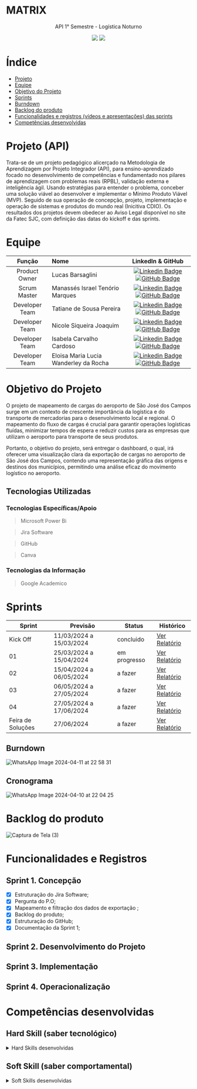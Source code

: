 #     MATRIX
<p align="center"> 
API 1° Semestre - Logística Noturno
</p> 
  
<p align="center">   
 <img src="https://img.shields.io/badge/Status%3A-PROGRESS-orange"/>
 <a href="http://fatecsjc-prd.azurewebsites.net/"><img src="https://img.shields.io/badge/Instituição%3A-FATEC-red"/></a>
</p>


# Índice

* [Projeto](#projeto-template)
* [Equipe](#equipe)
* [Objetivo do Projeto](#objetivo-do-projeto)
* [Sprints](#Sprints)
* [Burndown](#Burndown)
* [Backlog do produto](#Backlog-do-produto)
* [Funcionalidades e registros (vídeos e apresentações) das sprints](#uncionalidades-e-registros-(vídeos-e-apresnetações)-das-sprints)
* [Competências desenvolvidas](#competências-desenvolvidas)


# Projeto (API) 
Trata-se de um projeto pedagógico alicerçado na Metodologia de Aprendizagem por Projeto Integrador (API), para ensino-aprendizado focado no desenvolvimento de competências e fundamentado nos pilares de aprendizagem com problemas reais (RPBL), validação externa e inteligência ágil. Usando estratégias para entender o problema, conceber uma solução viável ao desenvolver e implementar o Mínimo Produto Viável (MVP). Seguido de sua operação de concepção, projeto, implementação e operação de sistemas e produtos do mundo real (Inicitiva CDIO). Os resultados dos projetos devem obedecer ao Aviso Legal disponível no site da Fatec SJC, com definição das datas do kickoff e das sprints.


# Equipe
|    Função     | Nome                                  |                                                                                                                                                      LinkedIn & GitHub                                                                                                                                                      |
| :-----------: | :------------------------------------ | :-------------------------------------------------------------------------------------------------------------------------------------------------------------------------------------------------------------------------------------------------------------------------------------------------------------------------: |
| Product Owner |   Lucas Barsaglini   |     [![Linkedin Badge](https://img.shields.io/badge/Linkedin-blue?style=flat-square&logo=Linkedin&logoColor=white)](https://www.linkedin.com/in/lucas-barsaglini-71774b188?trk=contact-info) [![GitHub Badge](https://img.shields.io/badge/GitHub-111217?style=flat-square&logo=github&logoColor=white)](https://github.com/Barsaglini99)              |
| Scrum Master  | Manassés Israel Tenório Marques |      [![Linkedin Badge](https://img.shields.io/badge/Linkedin-blue?style=flat-square&logo=Linkedin&logoColor=white)](https://www.linkedin.com/in/manass%C3%A9s-ten%C3%B3rio-184182185?utm_source=share&utm_campaign=share_via&utm_content=profile&utm_medium=android_app) [![GitHub Badge](https://img.shields.io/badge/GitHub-111217?style=flat-square&logo=github&logoColor=white)](https://github.com/MANASSES2710)     |
| Developer Team  | Tatiane de Sousa Pereira             |         [![Linkedin Badge](https://img.shields.io/badge/Linkedin-blue?style=flat-square&logo=Linkedin&logoColor=white)](https://www.linkedin.com/in/tatiane-sousa-5b564625b?utm_source=share&utm_campaign=share_via&utm_content=profile&utm_medium=ios_app) [![GitHub Badge](https://img.shields.io/badge/GitHub-111217?style=flat-square&logo=github&logoColor=white)](https://github.com/tatipink)        |
| Developer Team  | Nicole Siqueira Joaquim               |         [![Linkedin Badge](https://img.shields.io/badge/Linkedin-blue?style=flat-square&logo=Linkedin&logoColor=white)](https://www.linkedin.com/in/nicole-siqueira-2538b1252?trk=contact-info) [![GitHub Badge](https://img.shields.io/badge/GitHub-111217?style=flat-square&logo=github&logoColor=white)](https://github.com/NicoleJoaquim/)        |
|  Developer Team  | Isabela Carvalho Cardoso               |   [![Linkedin Badge](https://img.shields.io/badge/Linkedin-blue?style=flat-square&logo=Linkedin&logoColor=white)](https://www.linkedin.com/in/isabela-cardoso-b23a57276/) [![GitHub Badge](https://img.shields.io/badge/GitHub-111217?style=flat-square&logo=github&logoColor=white)](https://github.com/isabelacardd)   |
|  Developer Team  | Eloisa Maria Lucia Wanderley da Rocha    |           [![Linkedin Badge](https://img.shields.io/badge/Linkedin-blue?style=flat-square&logo=Linkedin&logoColor=white)](https://www.linkedin.com/in/eloisa-rocha-aa6579302?trk=contact-info) [![GitHub Badge](https://img.shields.io/badge/GitHub-111217?style=flat-square&logo=github&logoColor=whiteg)](https://github.com/Eloisamlwr)  


# Objetivo do Projeto
O projeto de mapeamento de cargas do aeroporto de São José dos Campos surge em um contexto de crescente importância da logística e do transporte de mercadorias para o desenvolvimento local e regional. O mapeamento do fluxo de cargas é crucial para garantir operações logísticas fluídas, minimizar tempos de espera e reduzir custos para as empresas que utilizam o aeroporto para transporte de seus produtos.

Portanto, o objetivo do projeto, será entregar o dashboard, o qual, irá oferecer uma visualização clara da exportação de cargas no aeroporto de São José dos Campos, contendo uma representação gráfica das origens e destinos dos municípios, permitindo uma análise eficaz do movimento logístico no aeroporto.
## Tecnologias Utilizadas

 ### Tecnologias Específicas/Apoio
 > Microsoft Power Bi

 > Jira Software

 > GitHub

> Canva



 
 ### Tecnologias da Informação
 >  Google Academico

# Sprints

Sprint | Previsão | Status| Histórico|
|------|--------|------|--------|
|Kick Off | 11/03/2024 a 15/03/2024 | concluido| [Ver Relatório]() | 
|01 | 25/03/2024 a 15/04/2024| em progresso| [Ver Relatório](https://drive.google.com/file/d/1kPdtbDLHvU8VxvA2pGEHq9_f9ANoFOko/view?usp=drive_link) | 
|02| 15/04/2024 a 06/05/2024| a fazer |[Ver Relatório]() | 
|03| 06/05/2024 a 27/05/2024| a fazer|[Ver Relatório]() | 
|04| 27/05/2024 a 17/06/2024| a fazer |[Ver Relatório]()  | 
|Feira de Soluções|27/06/2024 | a fazer |[Ver Relatório]() | 

## Burndown
![WhatsApp Image 2024-04-11 at 22 58 31](https://github.com/MANASSES2710/MATRIX05-PROJETO/assets/163483638/0f890bb2-df10-4e60-93d6-b7bb45d5d606)

## Cronograma
![WhatsApp Image 2024-04-10 at 22 04 25](https://github.com/MANASSES2710/MATRIX05-PROJETO/assets/163483638/18eeab2b-a706-4019-a0a4-9b5ec8f40fef)

</div>

  
# Backlog do produto
  ![Captura de Tela (3)](https://github.com/MANASSES2710/MATRIX05-PROJETO/assets/163483638/11a75891-367e-4bef-a8a7-39ef2c3ca47b)

<div align="center">
    

</div>

# Funcionalidades e Registros



## Sprint 1. Concepção
- [x] Estruturação do Jira Software;
- [x] Pergunta do P.O;
- [x] Mapeamento e filtração dos dados de exportação  ;
- [x] Backlog do produto;
- [x] Estruturação do GitHub;
- [x] Documentação da Sprint 1;

## Sprint 2. Desenvolvimento do Projeto

## Sprint 3. Implementação 

## Sprint 4. Operacionalização

# Competências desenvolvidas

## Hard Skill (saber tecnológico)
<details>
<summary>Hard Skills desenvolvidas</summary>
  
| Tecnologia/Metodologia | Classificação |
| ---------------------- | ------------- |
| GitHub | ★ ★ ★ ★ ★ ★ ★ ☆ ☆ ☆ |
| Gestão de Projetos | ★ ★ ★ ★ ★ ★ ☆ ☆ ☆ ☆ |
| Scrum Master | ★ ★ ★ ★ ★ ★ ★ ☆ ☆ ☆ |
| Prodct Owner | ★ ★ ★ ★ ★ ★ ★ ☆ ☆ ☆ |
| Markdown | ★ ★ ★ ★ ★ ★ ★ ☆ ☆ ☆ |
| Git Projects | ★ ★ ★ ★ ★ ★ ★ ☆ ☆ ☆ |
 
</details>

## Soft Skill (saber comportamental)
<details>
<summary>Soft Skills desenvolvidas</summary>

| Habilidades | Classificação |
| ---------------------- | ------------- |
| Colaboração | ★ ★ ★ ★ ★ ★ ★ ★ ★ ☆ |
| Proatividade| ★ ★ ★ ★ ★ ★ ★ ☆ ☆ ☆ |
| Pensamento Crítico | ★ ★ ★ ★ ★ ★ ☆ ☆ ☆ ☆ |
| Gerenciamento de Tempo | ★ ★ ★ ★ ★ ★ ★ ★☆ ☆ |
| Adaptabilidade | ★ ★ ★ ★ ★ ★ ★ ★ ★ ☆ |
| Resiliência | ★ ★ ★ ★ ★ ★ ★ ★ ☆ ☆ |

</details>




